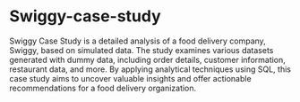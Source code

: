 # Swiggy-case-study

Swiggy Case Study is a detailed analysis of a food delivery company, Swiggy, based on simulated data.
The study examines various datasets generated with dummy data, including order details, customer information, restaurant data, and more. 
By applying analytical techniques using SQL, this case study aims to uncover valuable insights and offer actionable recommendations 
for a food delivery organization.
